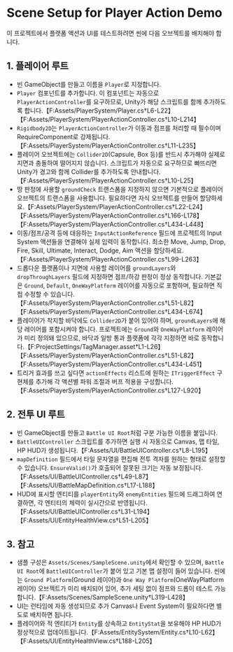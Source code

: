 # Scene Setup for Player Action Demo

이 프로젝트에서 플랫폼 액션과 UI를 테스트하려면 씬에 다음 오브젝트를 배치해야 합니다.

## 1. 플레이어 루트
- 빈 GameObject를 만들고 이름을 `Player`로 지정합니다.
- `Player` 컴포넌트를 추가합니다. 이 컴포넌트는 자동으로 `PlayerActionController`를 요구하므로, Unity가 해당 스크립트를 함께 추가하도록 합니다.【F:Assets/PlayerSystem/Player.cs†L6-L22】【F:Assets/PlayerSystem/PlayerActionController.cs†L10-L214】
- `Rigidbody2D`는 `PlayerActionController`가 이동과 점프를 처리할 때 필수이며 RequireComponent로 강제됩니다.【F:Assets/PlayerSystem/PlayerActionController.cs†L11-L235】
- 플레이어 오브젝트에는 `Collider2D`(Capsule, Box 등)를 반드시 추가해야 실제로 지면과 충돌하여 떨어지지 않습니다. 스크립트가 자동으로 요구하므로 빠뜨리면 Unity가 경고와 함께 Collider를 추가하도록 안내합니다.【F:Assets/PlayerSystem/PlayerActionController.cs†L10-L25】
- 땅 판정에 사용할 `groundCheck` 트랜스폼을 지정하지 않으면 기본적으로 플레이어 오브젝트의 트랜스폼을 사용합니다. 필요하다면 자식 오브젝트를 만들어 할당하세요.【F:Assets/PlayerSystem/PlayerActionController.cs†L22-L24】【F:Assets/PlayerSystem/PlayerActionController.cs†L166-L178】【F:Assets/PlayerSystem/PlayerActionController.cs†L434-L448】
- 이동/점프/공격 등에 대응하는 `InputActionReference` 필드에 프로젝트의 Input System 액션들을 연결해야 실제 입력이 동작합니다. 최소한 Move, Jump, Drop, Fire, Skill, Ultimate, Interact, Dodge, Aim 액션을 할당하세요.【F:Assets/PlayerSystem/PlayerActionController.cs†L99-L263】
- 드롭다운 플랫폼이나 지면에 사용할 레이어를 `groundLayers`와 `dropThroughLayers` 필드에 지정하면 점프/하강 판정이 정상 동작합니다. 기본값은 `Ground`, `Default`, `OneWayPlatform` 레이어를 자동으로 포함하며, 필요하면 직접 수정할 수 있습니다.【F:Assets/PlayerSystem/PlayerActionController.cs†L51-L82】【F:Assets/PlayerSystem/PlayerActionController.cs†L434-L674】
- 플레이어가 착지할 바닥에도 `Collider2D`가 붙어 있어야 하며, `groundLayers`에 해당 레이어를 포함시켜야 합니다. 프로젝트에는 `Ground`와 `OneWayPlatform` 레이어가 미리 정의돼 있으므로, 바닥과 일방 통과 플랫폼에 각각 지정하면 바로 동작합니다.【F:ProjectSettings/TagManager.asset†L1-L26】【F:Assets/PlayerSystem/PlayerActionController.cs†L51-L82】【F:Assets/PlayerSystem/PlayerActionController.cs†L434-L451】
- 트리거 효과를 쓰고 싶다면 `actionEffects` 리스트에 원하는 `ITriggerEffect` 구현체를 추가해 각 액션별 파워 조절과 버프 적용을 구성합니다.【F:Assets/PlayerSystem/PlayerActionController.cs†L127-L920】

## 2. 전투 UI 루트
- 빈 GameObject를 만들고 `Battle UI Root`처럼 구분 가능한 이름을 붙입니다.
- `BattleUIController` 스크립트를 추가하면 실행 시 자동으로 Canvas, 맵 타일, HP HUD가 생성됩니다.【F:Assets/UI/BattleUIController.cs†L8-L195】
- `mapDefinition` 필드에서 타일 문자열을 편집해 전투 격자를 원하는 형태로 설정할 수 있습니다. `EnsureValid()`가 호출되어 잘못된 크기는 자동 보정됩니다.【F:Assets/UI/BattleUIController.cs†L49-L87】【F:Assets/UI/BattleMapDefinition.cs†L17-L188】
- HUD에 표시할 엔티티를 `playerEntity`와 `enemyEntities` 필드에 드래그하여 연결하면, 각 엔티티의 체력이 실시간으로 반영됩니다.【F:Assets/UI/BattleUIController.cs†L31-L194】【F:Assets/UI/EntityHealthView.cs†L51-L205】

## 3. 참고
- 샘플 구성은 `Assets/Scenes/SampleScene.unity`에서 확인할 수 있으며, `Battle UI Root`에 `BattleUIController`가 붙어 있고 기본 맵 설정이 들어 있습니다. 씬에는 `Ground Platform`(Ground 레이어)과 `One Way Platform`(OneWayPlatform 레이어) 오브젝트가 미리 배치되어 있어, 추가 세팅 없이 점프와 드롭이 테스트 가능합니다.【F:Assets/Scenes/SampleScene.unity†L319-L428】
- UI는 런타임에 자동 생성되므로 추가 Canvas나 Event System이 필요하다면 별도로 배치하면 됩니다.
- 플레이어와 적 엔티티가 `Entity`를 상속하고 `EntityStat`을 보유해야 HP HUD가 정상적으로 업데이트됩니다.【F:Assets/EntitySystem/Entity.cs†L10-L62】【F:Assets/UI/EntityHealthView.cs†L188-L205】
